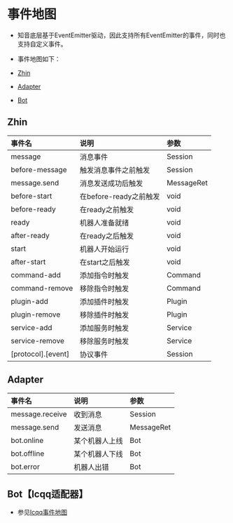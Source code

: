 # 事件地图

- 知音底层基于EventEmitter驱动，因此支持所有EventEmitter的事件，同时也支持自定义事件。

- 事件地图如下：
- [Zhin](#session)
- [Adapter](#adapter)
- [Bot](#bot)

## Zhin

| 事件名            | 说明                | 参数         |
|:---------------|:------------------|:-----------|
| message        | 消息事件              | Session    |
| before-message | 触发消息事件之前触发        | Session    |
| message.send | 消息发送成功后触发         | MessageRet |
| before-start   | 在before-ready之前触发 | void       |
| before-ready   | 在ready之前触发        | void       |
| ready          | 机器人准备就绪           | void       |
| after-ready    | 在ready之后触发        | void       |
| start          | 机器人开始运行           | void       |
| after-start    | 在start之后触发        | void       |
| command-add    | 添加指令时触发           | Command    |
| command-remove | 移除指令时触发           | Command    |
| plugin-add     | 添加插件时触发           | Plugin     |
| plugin-remove  | 移除插件时触发           | Plugin     |
| service-add    | 添加服务时触发           | Service    |
| service-remove | 移除服务时触发           | Service    |
| \[protocol\].\[event\] | 协议事件 | Session |

## Adapter

| 事件名             | 说明      | 参数         |
|:----------------|:--------|:-----------|
| message.receive | 收到消息    | Session    |
| message.send    | 发送消息    | MessageRet |
| bot.online      | 某个机器人上线 | Bot        |
| bot.offline     | 某个机器人下线 | Bot        |
| bot.error       | 机器人出错   | Bot        |

## Bot【Icqq适配器】
- 参见[Icqq事件地图](https://icqqjs.github.io/icqq/docs/interfaces/EventMap.html)


